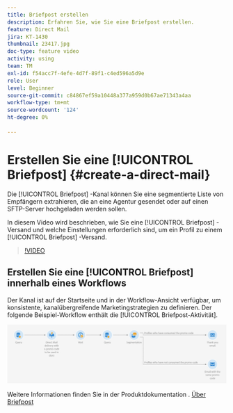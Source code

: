 ```yaml
---
title: Briefpost erstellen
description: Erfahren Sie, wie Sie eine Briefpost erstellen.
feature: Direct Mail
jira: KT-1430
thumbnail: 23417.jpg
doc-type: feature video
activity: using
team: TM
exl-id: f54acc7f-4efe-4d7f-89f1-c4ed596a5d9e
role: User
level: Beginner
source-git-commit: c84867ef59a10448a377a959d0b67ae71343a4aa
workflow-type: tm+mt
source-wordcount: '124'
ht-degree: 0%

---
```


# Erstellen Sie eine [!UICONTROL Briefpost] {#create-a-direct-mail}

Die [!UICONTROL Briefpost] -Kanal können Sie eine segmentierte Liste von Empfängern extrahieren, die an eine Agentur gesendet oder auf einen SFTP-Server hochgeladen werden sollen.

In diesem Video wird beschrieben, wie Sie eine [!UICONTROL Briefpost] -Versand und welche Einstellungen erforderlich sind, um ein Profil zu einem [!UICONTROL Briefpost] -Versand.

>[!VIDEO](https://video.tv.adobe.com/v/23417?quality=12&learn=on)

## Erstellen Sie eine [!UICONTROL Briefpost] innerhalb eines Workflows

Der Kanal ist auf der Startseite und in der Workflow-Ansicht verfügbar, um konsistente, kanalübergreifende Marketingstrategien zu definieren. Der folgende Beispiel-Workflow enthält die [!UICONTROL Briefpost-Aktivität].

![Workflow-Bild](/help/assets/direct_mail_examplewf.png)

Weitere Informationen finden Sie in der Produktdokumentation . [Über Briefpost](https://experienceleague.adobe.com/docs/campaign-standard/using/communication-channels/direct-mail/about-direct-mail.html)
